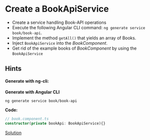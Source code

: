 # Create a BookApiService
- Create a service handling Book-API operations
- Execute the following Angular CLI command: `ng generate service book/book-api`.
- Implement the method `getAll()` that yields an array of Books.
- Inject `BookApiService` into the _BookComponent_.
- Get rid of the example books of _BookComponent_ by using the `BookApiService`

## Hints

#### Generate with ng-cli:

**Generate with Angular CLI**

```bash
ng generate service book/book-api
```

**Code:**

```typescript
// book.component.ts
constructor(private bookApi: BookApiService){}
```


[Solution](https://stackblitz.com/github/workshops-de/angular-workshop/tree/solve--create-a-BookApi-service)

